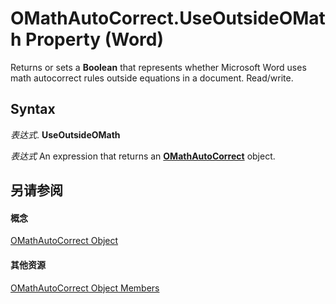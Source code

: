
# OMathAutoCorrect.UseOutsideOMath Property (Word)

Returns or sets a  **Boolean** that represents whether Microsoft Word uses math autocorrect rules outside equations in a document. Read/write.


## Syntax

 _表达式_. **UseOutsideOMath**

 _表达式_ An expression that returns an **[OMathAutoCorrect](933b77bd-335e-4f4c-026d-8141bd5fc6e2.md)** object.


## 另请参阅


#### 概念


[OMathAutoCorrect Object](933b77bd-335e-4f4c-026d-8141bd5fc6e2.md)
#### 其他资源


[OMathAutoCorrect Object Members](http://msdn.microsoft.com/library/22bf1063-6cfa-c209-dc92-2b1ebbef606b%28Office.15%29.aspx)